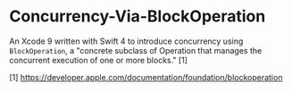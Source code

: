 # Concurrency-Via-BlockOperation
An Xcode 9 written with Swift 4 to introduce concurrency using `BlockOperation`, a "concrete subclass of Operation that manages the concurrent execution of one or more blocks." [1]

[1] https://developer.apple.com/documentation/foundation/blockoperation

